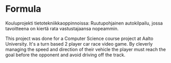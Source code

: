# Formula
Kouluprojekti tietotekniikkaoppinnoissa: Ruutupohjainen autokilpailu, jossa tavoitteena on kiertä rata vastustajaansa nopeammin.

This project was done for a Computer Science course project at Aalto University.
It's a turn based 2 player car race video game. By cleverly managing the speed and direction of their vehicle the player must reach the goal before the opponent and avoid driving off the track. 
